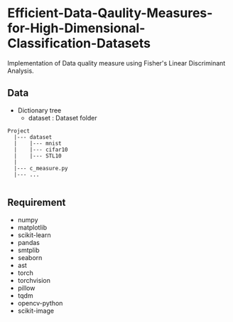 # Efficient-Data-Qaulity-Measures-for-High-Dimensional-Classification-Datasets
Implementation of Data quality measure using Fisher's Linear Discriminant Analysis.

## Data
- Dictionary tree
  - dataset : Dataset folder

```
Project
  |--- dataset
  |    |--- mnist
  |    |--- cifar10
  |    |--- STL10
  |
  |--- c_measure.py
  |--- ...
  
```

## Requirement
- numpy
- matplotlib
- scikit-learn
- pandas
- smtplib
- seaborn
- ast
- torch
- torchvision
- pillow
- tqdm
- opencv-python
- scikit-image
